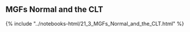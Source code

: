 MGFs Normal and the CLT
------

{% include "../notebooks-html/21_3_MGFs_Normal_and_the_CLT.html" %}

